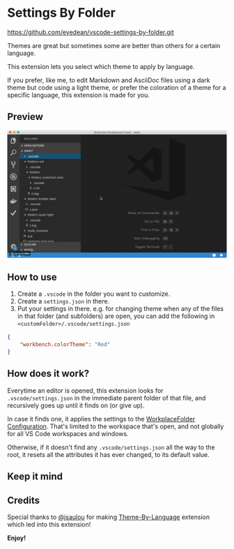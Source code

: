 # Settings By Folder

https://github.com/eyedean/vscode-settings-by-folder.git

Themes are great but sometimes some are better than others for a certain language.

This extension lets you select which theme to apply by language.

If you prefer, like me, to edit Markdown and AsciiDoc files using a dark theme but code using a light theme, or prefer the coloration of a theme for a specific language, this extension is made for you.

## Preview

![Preview](/images/preview.gif)

## How to use

1. Create a `.vscode` in the folder you want to customize.
2. Create a `settings.json` in there.
3. Put your settings in there. e.g. for changing theme when any of the files in that folder (and subfolders) are open, you can add the following in `<customFolder>/.vscode/settings.json`
```json
{
	"workbench.colorTheme": "Red"
}
```

## How does it work?

Everytime an editor is opened, this extension looks for `.vscode/settings.json` in the immediate parent folder of that file, and recursively goes up until it finds on (or give up).  

In case it finds one, it applies the settings to the [WorkplaceFolder Configuration](https://code.visualstudio.com/api/references/vscode-api#WorkspaceConfiguration). That's limited to the workspace that's open, and not globally for all VS Code workspaces and windows.

Otherwise, if it doesn't find any `.vscode/settings.json` all the way to the root, it resets all the attributes it has ever changed, to its default value.

## Keep it mind



## Credits

Special thanks to [@jsaulou](https://github.com/jsaulou) for making [Theme-By-Language](https://github.com/jsaulou/vscode-theme-by-language) extension which led into this extension!

**Enjoy!**